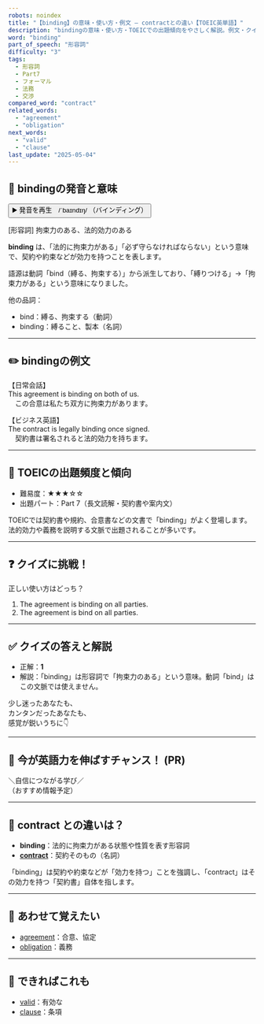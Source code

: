 ```yaml
---
robots: noindex
title: "【binding】の意味・使い方・例文 ― contractとの違い【TOEIC英単語】"
description: "bindingの意味・使い方・TOEICでの出題傾向をやさしく解説。例文・クイズ付きでcontractとの違いもわかりやすく学べます。"
word: "binding"
part_of_speech: "形容詞"
difficulty: "3"
tags:
  - 形容詞
  - Part7
  - フォーマル
  - 法務
  - 交渉
compared_word: "contract"
related_words:
  - "agreement"
  - "obligation"
next_words:
  - "valid"
  - "clause"
last_update: "2025-05-04"
---
```


## 🔰 bindingの発音と意味

<button class="play-audio" onclick="playTTS('binding')">
  <span class="play-audio-main">
    ▶️ 発音を再生　/ˈbaɪndɪŋ/
  </span>
  <span class="play-audio-sub">
    （バインディング）
  </span>
</button>

[形容詞] 拘束力のある、法的効力のある

**binding** は、「法的に拘束力がある」「必ず守らなければならない」という意味で、契約や約束などが効力を持つことを表します。

語源は動詞「bind（縛る、拘束する）」から派生しており、「縛りつける」→「拘束力がある」という意味になりました。

他の品詞：  
- bind：縛る、拘束する（動詞）
- binding：縛ること、製本（名詞）

---

## ✏️ bindingの例文

【日常会話】  
This agreement is binding on both of us.  
　この合意は私たち双方に拘束力があります。

【ビジネス英語】  
The contract is legally binding once signed.  
　契約書は署名されると法的効力を持ちます。

---

## 🎯 TOEICの出題頻度と傾向

- 難易度：★★★☆☆
- 出題パート：Part 7（長文読解・契約書や案内文）

TOEICでは契約書や規約、合意書などの文書で「binding」がよく登場します。法的効力や義務を説明する文脈で出題されることが多いです。

---

## ❓ クイズに挑戦！

正しい使い方はどっち？

1. The agreement is binding on all parties.  
2. The agreement is bind on all parties.

---

## ✅ クイズの答えと解説

- 正解：**1**
- 解説：「binding」は形容詞で「拘束力のある」という意味。動詞「bind」はこの文脈では使えません。

少し迷ったあなたも、  
カンタンだったあなたも、  
感覚が鋭いうちに👇️

---

## 🚀 今が英語力を伸ばすチャンス！ (PR)

<div class="info-center">
＼自信につながる学び／<br>  
（おすすめ情報予定）
</div>

---

## 🤔  contract との違いは？

- **binding**：法的に拘束力がある状態や性質を表す形容詞
- **[contract](/word/contract/)**：契約そのもの（名詞）

「binding」は契約や約束などが「効力を持つ」ことを強調し、「contract」はその効力を持つ「契約書」自体を指します。

---

## 🧩 あわせて覚えたい

- [agreement](/word/agreement/)：合意、協定
- [obligation](/word/obligation/)：義務

---

## 📖 できればこれも

- [valid](/word/valid/)：有効な
- [clause](/word/clause/)：条項

<!-- cvid: aid06_bid18 -->
